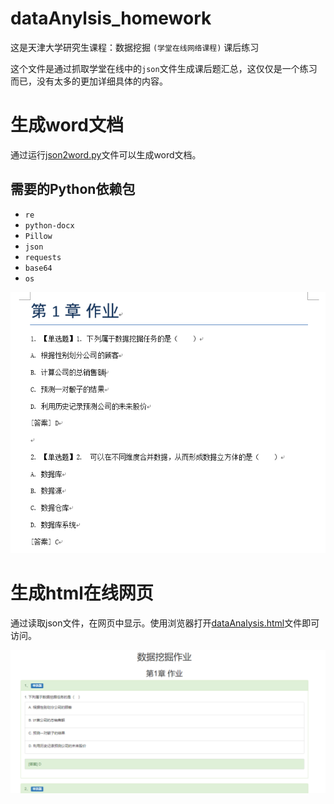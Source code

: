 # dataAnylsis_homework

这是天津大学研究生课程：数据挖掘 `(学堂在线网络课程)` 课后练习

这个文件是通过抓取学堂在线中的`json`文件生成课后题汇总，这仅仅是一个练习而已，没有太多的更加详细具体的内容。


# 生成word文档
通过运行[json2word.py](json2word.py)文件可以生成word文档。

## 需要的Python依赖包
- `re`
- `python-docx`
- `Pillow`
- `json`
- `requests`
- `base64`
- `os`

![生成的word](./image/word.png)



# 生成html在线网页
通过读取json文件，在网页中显示。使用浏览器打开[dataAnalysis.html]([数据挖掘作业](https://secoworld.github.io/html/dataAnalysis.html))文件即可访问。

![生成的html文件](./image/html.png)